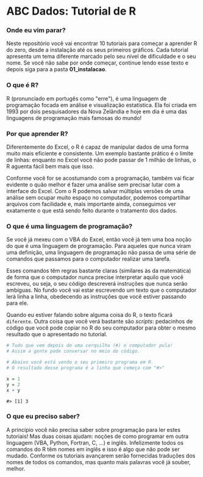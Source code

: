 ABC Dados: Tutorial de R
================

### Onde eu vim parar?

Neste repositório você vai encontrar 10 tutoriais para começar a aprender R do zero, desde a instalação até os seus primeiros gráficos. Cada tutorial apresenta um tema diferente marcado pelo seu nível de dificuldade e o seu nome. Se você não sabe por onde começar, continue lendo esse texto e depois siga para a pasta **01\_instalacao**.

### O que é R?

R (pronunciado em portugês como "erre"), é uma linguagem de programação focada em análise e visualização estatística. Ela foi criada em 1993 por dois pesquisadores da Nova Zelândia e hoje em dia é uma das linguagens de programação mais famosas do mundo!

### Por que aprender R?

Diferentemente do Excel, o R é capaz de manipular dados de uma forma muito mais eficiente e consistente. Um exemplo bastante prático é o limite de linhas: enquanto no Excel você não pode passar de 1 milhão de linhas, o R aguenta fácil bem mais que isso.

Conforme você for se acostumando com a programação, também vai ficar evidente o quão melhor é fazer uma análise sem precisar lutar com a interface do Excel. Com o R podemos salvar múltiplas versões de uma análise sem ocupar muito espaço no computador, podemos compartilhar arquivos com facilidade e, mais importante ainda, conseguimos ver exatamente o que está sendo feito durante o tratamento dos dados.

### O que é uma linguagem de programação?

Se você já mexeu com o VBA do Excel, então você já tem uma boa noção do que é uma linguagem de programação. Para aqueles que nunca viram uma definição, uma linguagem de programação não passa de uma série de comandos que passamos para o computador realizar uma tarefa.

Esses comandos têm regras bastante claras (similares às da matemática) de forma que o computador nunca precise interpretar aquilo que você escreveu, ou seja, o seu código descreverá instruções que nunca serão ambíguas. No fundo você vai estar escrevendo um texto que o computador lerá linha a linha, obedecendo as instruções que você estiver passando para ele.

Quando eu estiver falando sobre alguma coisa do R, o texto ficará `diferente`. Outra coisa que você verá bastante são *scripts*: pedacinhos de código que você pode copiar no R do seu computador para obter o mesmo resultado que o apresentado no tutorial.

``` r
# Tudo que vem depois de uma cerquilha (#) o computador pula!
# Assim a gente pode conversar no meio do código.

# Abaixo você está vendo o seu primeiro programa em R.
# O resultado desse programa é a linha que começa com "#>"

x = 1
y = 2
x + y
```

    #> [1] 3

### O que eu preciso saber?

A princípio você não precisa saber sobre programação para ler estes tutoriais! Mas duas coisas ajudam: noções de como programar em outra linguagem (VBA, Python, Fortran, C, ...) e inglês. Infelizmente todos os comandos do R têm nomes em inglês e isso é algo que não pode ser mudado. Conforme os tutoriais avançarem serão fornecidas traduções dos nomes de todos os comandos, mas quanto mais palavras você já souber, melhor.
